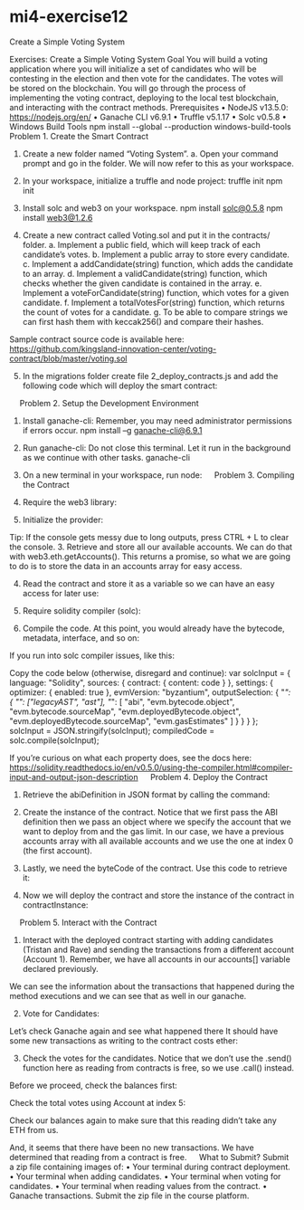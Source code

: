 # mi4-exercise12
Create a Simple Voting System

Exercises: Create a Simple Voting System
Goal
You will build a voting application where you will initialize a set of candidates who will be contesting in the election and then vote for the candidates. The votes will be stored on the blockchain. You will go through the process of implementing the voting contract, deploying to the local test blockchain, and interacting with the contract methods.
Prerequisites
•	NodeJS v13.5.0: https://nodejs.org/en/
•	Ganache CLI v6.9.1
•	Truffle v5.1.17
•	Solc v0.5.8
•	Windows Build Tools
npm install --global --production windows-build-tools
Problem 1.	Create the Smart Contract
1.	Create a new folder named “Voting System”.
a.	Open your command prompt and go in the folder. We will now refer to this as your workspace.

2.	In your workspace, initialize a truffle and node project:
truffle init
npm init

3.	Install solc and web3 on your workspace.
npm install solc@0.5.8
npm install web3@1.2.6

4.	Create a new contract called Voting.sol and put it in the contracts/ folder.
a.	Implement a public field, which will keep track of each candidate’s votes.
b.	Implement a public array to store every candidate.
c.	Implement a addCandidate(string) function, which adds the candidate to an array.
d.	Implement a validCandidate(string) function, which checks whether the given candidate is contained in the array.
e.	Implement a voteForCandidate(string) function, which votes for a given candidate.
f.	Implement a totalVotesFor(string) function, which returns the count of votes for a candidate.
g.	To be able to compare strings we can first hash them with keccak256() and compare their hashes. 

Sample contract source code is available here: 
https://github.com/kingsland-innovation-center/voting-contract/blob/master/voting.sol
 
 

5.	In the migrations folder create file 2_deploy_contracts.js and add the following code which will deploy the smart contract:
 
 
Problem 2.	Setup the Development Environment
1.	Install ganache-cli:
Remember, you may need administrator permissions if errors occur.
npm install –g ganache-cli@6.9.1

2.	Run ganache-cli:
Do not close this terminal. Let it run in the background as we continue with other tasks.
ganache-cli

 
3.	On a new terminal in your workspace, run node:
  
Problem 3.	Compiling the Contract
1.	Require the web3 library:
 
2.	Initialize the provider:
 
Tip: If the console gets messy due to long outputs, press CTRL + L to clear the console.
3.	Retrieve and store all our available accounts. We can do that with web3.eth.getAccounts(). This returns a promise, so what we are going to do is to store the data in an accounts array for easy access.
 
4.	Read the contract and store it as a variable so we can have an easy access for later use:
 
5.	Require solidity compiler (solc):
 
6.	Compile the code. At this point, you would already have the bytecode, metadata, interface, and so on:
 
If you run into solc compiler issues, like this:
 
Copy the code below (otherwise, disregard and continue):
var solcInput = {
  language: "Solidity",
  sources: {
    contract: {
      content: code
    }
  },
  settings: {
    optimizer: {
      enabled: true
    },
    evmVersion: "byzantium",
    outputSelection: {
      "*": {
        "": ["legacyAST", "ast"],
        "*": [
          "abi",
          "evm.bytecode.object",
          "evm.bytecode.sourceMap",
          "evm.deployedBytecode.object",
          "evm.deployedBytecode.sourceMap",
          "evm.gasEstimates"
        ]
      }
    }
  }
};
solcInput = JSON.stringify(solcInput);
compiledCode = solc.compile(solcInput);

If you’re curious on what each property does, see the docs here:
https://solidity.readthedocs.io/en/v0.5.0/using-the-compiler.html#compiler-input-and-output-json-description
  
Problem 4.	Deploy the Contract
1.	Retrieve the abiDefinition in JSON format by calling the command: 
 
2.	Create the instance of the contract.
Notice that we first pass the ABI definition then we pass an object where we specify the account that we want to deploy from and the gas limit. In our case, we have a previous accounts array with all available accounts and we use the one at index 0 (the first account).
 
3.	Lastly, we need the byteCode of the contract. Use this code to retrieve it:
 
4.	Now we will deploy the contract and store the instance of the contract in contractInstance:
 
  
Problem 5.	Interact with the Contract
1.	Interact with the deployed contract starting with adding candidates (Tristan and Rave) and sending the transactions from a different account (Account 1). 
Remember, we have all accounts in our accounts[] variable declared previously.
 
 
We can see the information about the transactions that happened during the method executions and we can see that as well in our ganache.
 
2.	Vote for Candidates:
 
 
 
Let’s check Ganache again and see what happened there 
It should have some new transactions as writing to the contract costs ether:
 

3.	Check the votes for the candidates. Notice that we don’t use the .send() function here as reading from contracts is free, so we use .call() instead.

Before we proceed, check the balances first:
 

Check the total votes using Account at index 5:
 
 
Check our balances again to make sure that this reading didn’t take any ETH from us.
 	
And, it seems that there have been no new transactions.
We have determined that reading from a contract is free.
 
What to Submit?
Submit a zip file containing images of: 
•	Your terminal during contract deployment.
•	Your terminal when adding candidates.
•	Your terminal when voting for candidates.
•	Your terminal when reading values from the contract.
•	Ganache transactions.
Submit the zip file in the course platform.
